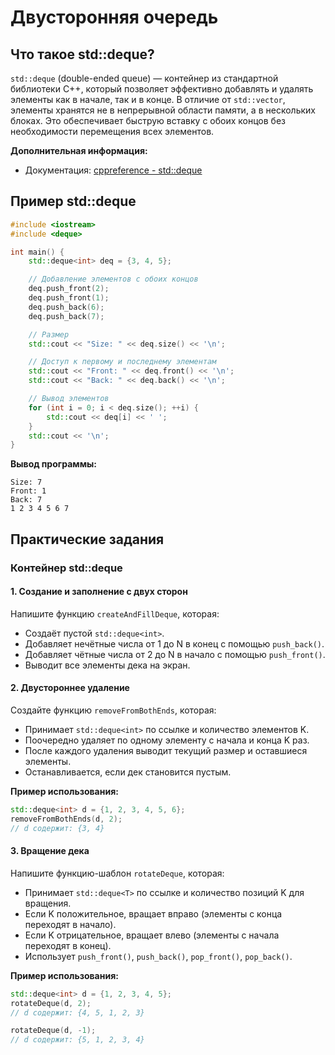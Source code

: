 # Двусторонняя очередь

## Что такое std::deque?
`std::deque` (double-ended queue) — контейнер из стандартной библиотеки C++,
который позволяет эффективно добавлять и удалять элементы как в начале, так и в конце.
В отличие от `std::vector`, элементы хранятся не в непрерывной области памяти, а в нескольких блоках.
Это обеспечивает быструю вставку с обоих концов без необходимости перемещения всех элементов.

**Дополнительная информация:**
* Документация: [cppreference - std::deque](https://en.cppreference.com/w/cpp/container/deque)

## Пример std::deque
```cpp
#include <iostream>
#include <deque>

int main() {
    std::deque<int> deq = {3, 4, 5};

    // Добавление элементов с обоих концов
    deq.push_front(2);
    deq.push_front(1);
    deq.push_back(6);
    deq.push_back(7);

    // Размер
    std::cout << "Size: " << deq.size() << '\n';

    // Доступ к первому и последнему элементам
    std::cout << "Front: " << deq.front() << '\n';
    std::cout << "Back: " << deq.back() << '\n';

    // Вывод элементов
    for (int i = 0; i < deq.size(); ++i) {
        std::cout << deq[i] << ' ';
    }
    std::cout << '\n';
}
```

**Вывод программы:**
```
Size: 7
Front: 1
Back: 7
1 2 3 4 5 6 7
```

## Практические задания
### Контейнер std::deque

#### 1. Создание и заполнение с двух сторон
Напишите функцию `createAndFillDeque`, которая:
- Создаёт пустой `std::deque<int>`.
- Добавляет нечётные числа от 1 до N в конец с помощью `push_back()`.
- Добавляет чётные числа от 2 до N в начало с помощью `push_front()`.
- Выводит все элементы дека на экран.

#### 2. Двустороннее удаление
Создайте функцию `removeFromBothEnds`, которая:
- Принимает `std::deque<int>` по ссылке и количество элементов K.
- Поочередно удаляет по одному элементу с начала и конца K раз.
- После каждого удаления выводит текущий размер и оставшиеся элементы.
- Останавливается, если дек становится пустым.

**Пример использования:**
```cpp
std::deque<int> d = {1, 2, 3, 4, 5, 6};
removeFromBothEnds(d, 2);
// d содержит: {3, 4}
```

#### 3. Вращение дека
Напишите функцию-шаблон `rotateDeque`, которая:
- Принимает `std::deque<T>` по ссылке и количество позиций K для вращения.
- Если K положительное, вращает вправо (элементы с конца переходят в начало).
- Если K отрицательное, вращает влево (элементы с начала переходят в конец).
- Использует `push_front()`, `push_back()`, `pop_front()`, `pop_back()`.

**Пример использования:**
```cpp
std::deque<int> d = {1, 2, 3, 4, 5};
rotateDeque(d, 2);
// d содержит: {4, 5, 1, 2, 3}

rotateDeque(d, -1);
// d содержит: {5, 1, 2, 3, 4}
```
